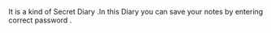 It is a kind of Secret Diary .In this Diary you can save your  notes by entering correct password .
